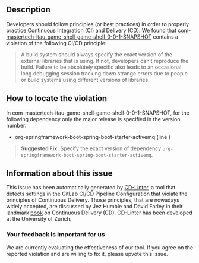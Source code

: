 
## Description
Developers should follow principles (or best practices) in order to properly practice Continuous Integration (CI) and Delivery (CD).
We found that [com-mastertech-itau-game-shell-game-shell-0-0-1-SNAPSHOT](https://gitlab.com/michelsantos10/game-shell/blob/master/.gitlab-ci.yml) contains a violation of the following CI/CD principle:

> A build system should always specify the exact version of the external libraries that is using.
If not, developers can’t reproduce the build. Failure to be absolutely specific also leads to an occasional long debugging session tracking down strange errors due to people or build systems using different versions of libraries.

## How to locate the violation

In com-mastertech-itau-game-shell-game-shell-0-0-1-SNAPSHOT, for the following dependency only the major release is specified in the version number.

* org-springframework-boot-spring-boot-starter-activemq (line )

> **Suggested Fix:** Specify the exact version of dependency `org-springframework-boot-spring-boot-starter-activemq`.

## Information about this issue

This issue has been automatically generated by [CD-Linter](https://gitlab.com/Jancso/configuration-analytics), a tool that detects settings in the GitLab CI/CD Pipeline Configuration that violate the principles of Continuous Delivery. Those principles, that are nowadays widely accepted, are discussed by Jez Humble and David Farley in their landmark [book](https://www.oreilly.com/library/view/continuous-delivery-reliable/9780321670250/) on Continuous Delivery (CD). CD-Linter has been developed at the University of Zurich.

### Your feedback is important for us
We are currently evaluating the effectiveness of our tool. If you agree on the reported violation and are willing to fix it, please upvote this issue.